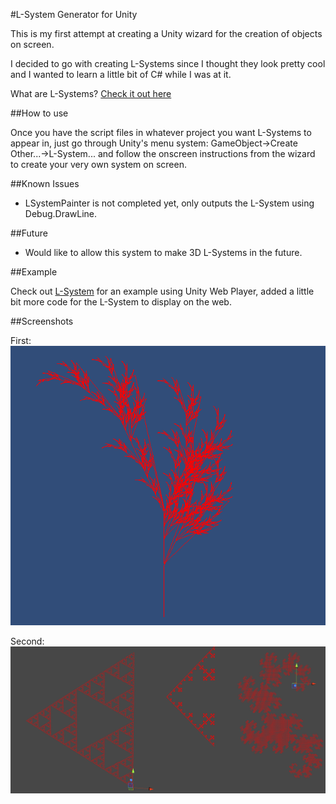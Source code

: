 #L-System Generator for Unity

This is my first attempt at creating a Unity wizard for the creation of objects on screen.

I decided to go with creating L-Systems since I thought they look pretty cool and I wanted to learn a little bit of C#
while I was at it.

What are L-Systems? [Check it out here](http://en.wikipedia.org/wiki/L-system)

##How to use

Once you have the script files in whatever project you want L-Systems to appear in, just go through Unity's menu system:
GameObject->Create Other...->L-System... and follow the onscreen instructions from the wizard to create your very own system on screen.

##Known Issues

* LSystemPainter is not completed yet, only outputs the L-System using Debug.DrawLine.

##Future

* Would like to allow this system to make 3D L-Systems in the future.

##Example

Check out [L-System](http://www.stefangawrys.com/LSystem/LSystem.html) for an example using Unity Web Player, added a little bit more code for the L-System to display on the web.

##Screenshots

First:
![alt text](https://github.com/Sgawrys/UnityLSystemGenerator/raw/master/images/example1.png "First Screenshot")

Second:
![alt text](https://github.com/Sgawrys/UnityLSystemGenerator/raw/master/images/example2.png "Second Screenshot")